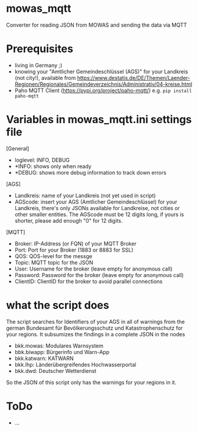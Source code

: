 # mowas_mqtt
Converter for reading JSON from MOWAS and sending the data via MQTT

# Prerequisites
* living in Germany ;)
* knowing your "Amtlicher Gemeindeschlüssel (AGS)" for your Landkreis (not city!), available from https://www.destatis.de/DE/Themen/Laender-Regionen/Regionales/Gemeindeverzeichnis/Administrativ/04-kreise.html
* Paho MQTT Client (https://pypi.org/project/paho-mqtt/) e.g. `pip install paho-mqtt`

# Variables in mowas_mqtt.ini settings file
[General]
* loglevel: INFO, DEBUG
* *INFO: shows only when ready
* *DEBUG: shows more debug information to track down errors

[AGS]
* Landkreis: name of your Landkreis (not yet used in script)
* AGScode: insert your AGS (Amtlicher Gemeindeschlüssel) for your Landkreis, there's only JSONs available for Landkreise, not cities or other smaller entities. The AGScode must be 12 digits long, if yours is shorter, please add enough "0" for 12 digits.

[MQTT]
* Broker: IP-Address (or FQN) of your MQTT Broker
* Port: Port for your Broker (1883 or 8883 for SSL)
* QOS: QOS-level for the messge
* Topic: MQTT topic for the JSON 
* User: Username for the broker (leave empty for anonymous call)
* Password: Password for the broker (leave empty for anonymous call)
* ClientID: ClientID for the broker to avoid parallel connections

# what the script does
The script searches for Identifiers of your AGS in all of warnings from the german Bundesamt für Bevölkerungsschutz und Katastrophenschutz for your regions.
It subsumizes the findings in a complete JSON in the nodes
* bkk.mowas: Modulares Warnsystem
* bbk.biwapp: Bürgerinfo und Warn-App
* bkk.katwarn: KATWARN
* bkk.lhp: Länderübergreifendes Hochwasserportal
* bkk.dwd: Deutscher Wetterdienst

So the JSON of this script only has the warnings for your regions in it.

# ToDo
* ...
